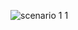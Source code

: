 
![scenario 1 1](https://user-images.githubusercontent.com/92542271/147931424-03f0f231-4aa3-4106-aeb1-7e32cc5e4526.jpg)
